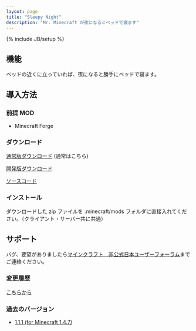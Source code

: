 ```yaml
---
layout: page
title: "Sleepy Night"
description: "Mr. Minecraft が夜になるとベッドで寝ます"
---
```

{% include JB/setup %}


機能
----

ベッドの近くに立っていれば、夜になると勝手にベッドで寝ます。


導入方法
--------

### 前提 MOD

- Minecraft Forge

### **ダウンロード**

[通常版ダウンロード][release_download] (通常はこちら)

[開発版ダウンロード][dev_download]

[ソースコード][GitHub]

### インストール

ダウンロードした zip ファイルを .minecraft/mods フォルダに直接入れてください。（クライアント・サーバー共に共通）


サポート
--------
バグ、要望がありましたら[マインクラフト　非公式日本ユーザーフォーラム][forum]までご連絡ください。


### 変更履歴

[こちらから](https://github.com/AtoCrafter/SleepyNight/blob/master/ChangeLog.txt)

### 過去のバージョン

- [1.1.1 \(for Minecraft 1.4.7\)](release/SleepyNight.1.1.1.Universal.forMC1.4.7.zip)


[release_download]: https://www.copy.com/s/4oKUpWgkUfRf/mods/SleepyNight/release
[dev_download]: https://www.copy.com/s/4oKUpWgkUfRf/mods/SleepyNight/dev
[forum]: http://forum.minecraftuser.jp/viewtopic.php?f=13&t=4123
[GitHub]: https://github.com/AtoCrafter/SleepyNight
